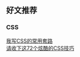 
## 好文推荐


### CSS
[我写CSS的常用套路](https://juejin.im/post/5e070cd9f265da33f8653f00)       
[请收下这72个炫酷的CSS技巧](https://juejin.im/post/5e033c946fb9a0164b4ef360)     
